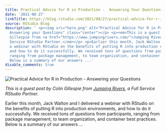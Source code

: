 ```yaml
---
title: Practical Advice for R in Production -  Answering Your Questions
date: '2021-08-27'
linkTitle: https://blog.rstudio.com/2021/08/27/practical-advice-for-r-in-production-answering-your-questions/
source: RStudio Blog
description: ' <p><img src="hero.png" alt="Practical Advice for R in Production -
  Answering your Questions" class="center"></p> <p><em>This is a guest post by Colin
  Gillespie from <a href="https://www.jumpingrivers.com/">Jumping Rivers</a>, a Full
  Service RStudio Partner.</em></p> <p>Earlier this month, Jack Walton and I delivered
  a webinar with RStudio on the benefits of putting R into production environments,
  and how to do it successfully. We received tons of questions from participants,
  ranging from package management, to team organization, and container best practices.
  Below is a summary of our answers ...'
disable_comments: true
---
```

 <p><img src="hero.png" alt="Practical Advice for R in Production - Answering your Questions" class="center"></p> <p><em>This is a guest post by Colin Gillespie from <a href="https://www.jumpingrivers.com/">Jumping Rivers</a>, a Full Service RStudio Partner.</em></p> <p>Earlier this month, Jack Walton and I delivered a webinar with RStudio on the benefits of putting R into production environments, and how to do it successfully. We received tons of questions from participants, ranging from package management, to team organization, and container best practices. Below is a summary of our answers ...